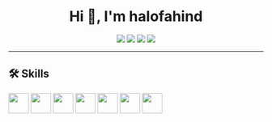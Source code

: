 <h1 align="center">Hi 👋, I'm halofahind</h1>
<p align="center">
  <a href="https://instagram.com/namakamu"><img src="https://img.shields.io/badge/Instagram-E4405F?style=for-the-badge&logo=instagram&logoColor=white"/></a>
  <a href="https://linkedin.com/in/namakamu"><img src="https://img.shields.io/badge/LinkedIn-0077B5?style=for-the-badge&logo=linkedin&logoColor=white"/></a>
  <a href="https://tiktok.com/@namakamu"><img src="https://img.shields.io/badge/TikTok-000000?style=for-the-badge&logo=tiktok&logoColor=white"/></a>
  <a href="https://youtube.com/@namakamu"><img src="https://img.shields.io/badge/Youtube-FF0000?style=for-the-badge&logo=youtube&logoColor=white"/></a>
</p>

---

## 🛠️ Skills

<p align="left">
  <img src="https://cdn.jsdelivr.net/gh/devicons/devicon/icons/c/c-original.svg" width="40" />
  <img src="https://cdn.jsdelivr.net/gh/devicons/devicon/icons/csharp/csharp-original.svg" width="40" />
  <img src="https://cdn.jsdelivr.net/gh/devicons/devicon/icons/java/java-original.svg" width="40" />
  <img src="https://cdn.jsdelivr.net/gh/devicons/devicon/icons/spring/spring-original.svg" width="40" />
  <img src="https://cdn.jsdelivr.net/gh/devicons/devicon/icons/dot-net/dot-net-original.svg" width="40" />
  <img src="https://cdn.jsdelivr.net/gh/devicons/devicon/icons/react/react-original.svg" width="40" />
  <img src="https://cdn.jsdelivr.net/gh/devicons/devicon/icons/javascript/javascript.svg" width="40" />
</p>

